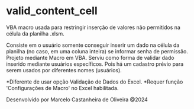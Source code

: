 # valid_content_cell
VBA macro usada para restringir inserção de valores não permitidos na célula da planilha .xlsm.

Consiste em o usuário somente conseguir inserir um dado na célula da planilha (no caso, em uma coluna inteira) se informar senha de permissão. Projeto mediante Macro em VBA.
Serviu como forma de validar dado inserido mediante usuários específicos. Pois há um cadastro prévio para serem usados por diferentes nomes (usuários).

*Diferente de usar opção Validação de Dados do Excel.
*Requer função 'Configurações de Macro' no Excel habilitada.




Desenvolvido por Marcelo Castanheira de Oliveira @2024
